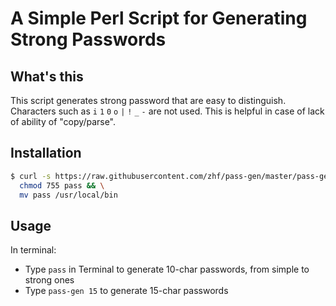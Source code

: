# A Simple Perl Script for Generating Strong Passwords

## What's this

This script generates strong password that are easy to distinguish. Characters such as `i` `1` `0` `o` `|` `!` `_` `-` are not used. This is helpful in case of lack of ability of "copy/parse".

## Installation

``` sh
$ curl -s https://raw.githubusercontent.com/zhf/pass-gen/master/pass-gen.pl > pass && \
  chmod 755 pass && \
  mv pass /usr/local/bin
```

## Usage

In terminal:

- Type `pass` in Terminal to generate 10-char passwords, from simple to strong ones
- Type `pass-gen 15` to generate 15-char passwords


